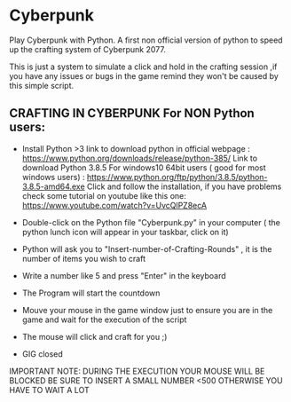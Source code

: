 # Cyberpunk
Play Cyberpunk with Python.
A first non official version of python to speed up the crafting system of Cyberpunk 2077.

This is just a system to simulate a click and hold in the crafting session ,if you have any issues or bugs in the game remind they won't be caused by this simple script.

##  CRAFTING IN CYBERPUNK For NON Python users:

  * Install Python >3 
  link to download python in official webpage : https://www.python.org/downloads/release/python-385/
  Link to download Python 3.8.5 For windows10 64bit users ( good for most windows users) : https://www.python.org/ftp/python/3.8.5/python-3.8.5-amd64.exe
  Click and follow the installation, if you have problems check some tutorial on youtube like this one: https://www.youtube.com/watch?v=UvcQlPZ8ecA
  
  
  * Double-click on the Python file "Cyberpunk.py" in your computer ( the python lunch icon will appear in your taskbar, click on it)
  
  * Python will ask you to "Insert-number-of-Crafting-Rounds" , it is the number of items you wish to craft
  
  * Write a number like 5 and press "Enter" in the keyboard
  
  * The Program will start the countdown
  
  * Mouve your mouse in the game window just to ensure you are in the game and wait for the execution of the script
  
  * The mouse will click and craft for you ;) 
  
  * GIG closed
  
 IMPORTANT NOTE: DURING THE EXECUTION YOUR MOUSE WILL BE BLOCKED BE SURE TO INSERT A SMALL NUMBER <500 OTHERWISE YOU HAVE TO WAIT A LOT
 
  
